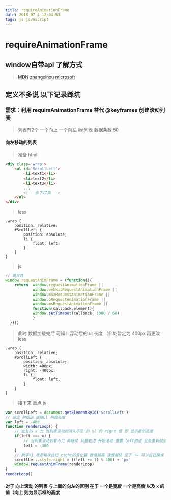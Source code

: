 ```yaml
---
title: requireAnimationFrame
date: 2018-07-4 12:04:53
tags: js javascript
---
```


# requireAnimationFrame

## window自带api 了解方式

> [MDN](https://developer.mozilla.org/zh-CN/docs/Web/API/Window/requestAnimationFrame)
> [zhangxinxu](https://www.zhangxinxu.com/wordpress/2013/09/css3-animation-requestanimationframe-tween-%E5%8A%A8%E7%94%BB%E7%AE%97%E6%B3%95/)
> [microsoft](https://docs.microsoft.com/en-us/previous-versions/windows/internet-explorer/ie-developer/dev-guides/hh920765(v=vs.85))

## 定义不多说 以下记录踩坑

### 需求：利用 requireAnimationFrame 替代 @keyframes 创建滚动列表

> 列表有2个 一个向上 一个向左
> list列表 数据条数 50

#### 向左移动的列表

> 准备
> html

``` html
<div class='wrap'>
    <ul id='ScrollLeft'>
        <li>text1</li>
        <li>text2</li>
        <li>text3</li>
        ... 
        <!-- 余下47条 -->
    </ul>
</div>
```

> less

``` less
.wrap {
    position: relative;
    #SrollLeft {
        position: absolute;
        li {
            float: left;
        }
    }
}
```

> js

``` js
// 兼容性
window.requestAnimFrame = (function(){
    return  window.requestAnimationFrame || 
            window.webkitRequestAnimationFrame || 
            window.mozRequestAnimationFrame || 
            window.oRequestAnimationFrame || 
            window.msRequestAnimationFrame || 
            function(callback,element){
            window.setTimeout(callback, 1000 / 60)
            }
  })()
```

> 此时 数据加载完后  可知 li 浮动后的 ul 长度 （此处暂定为 400px 再更改 less

``` less
.wrap {
    position: relative;
    #SrollLeft {
        position: absolute;
        width: 400px;
        right: -400px;
        li {
            float: left;
        }
    }
}
```

> 接下来 重点
> js

``` js
var scrollLeft = document.getElementById('ScrollLeft')
// 设定 初始值 值随ul 列表长度
var left = -400
function renderLoop() {
    // 此处的 x 为 当列表滚动到消失不见 的 ul 的 right 值 即 显示框的宽度
    if(left === x) {
        // 当列表滚动到看不见 再继续 从最右边 开始滚动 重置 left的值 此处重新赋值给 left 的必须为实际的 数字 不可以是变量 否则 在重新来一轮滚动的时候 会出现 列表 闪烁
        left = -400
    }
    // 数字+1 表示每次执行 right的变化量 数值越高 速度越快 至于 += 可以自己换成 -= 去看看效果
    scrollLeft.style.right = ((left += 1) % 400) + 'px'
    window.requestAnimFrame(renderLoop)
}
renderLoop()
```

#### 对于 向上滚动 的列表 与上面的向左的区别 在于 一个是宽度 一个是高度 以及 x 的值（向上 则为显示框的高度